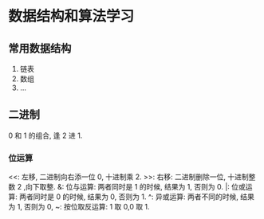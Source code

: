 # 数据结构和算法学习

## 常用数据结构

1. 链表
2. 数组
3. ...

## 二进制

0 和 1 的组合, 逢 2 进 1.

### 位运算

<<: 左移, 二进制向右添一位 0, 十进制乘 2.
\>>: 右移: 二进制删除一位, 十进制整数 2 ,向下取整.
&: 位与运算: 两者同时是 1 的时候, 结果为 1, 否则为 0.
|: 位或运算: 两者同时是 0 的时候, 结果为 0, 否则为 1.
^: 异或运算: 两者不同的时候, 结果为 1, 否则为 0,
~: 按位取反运算: 1 取 0,0 取 1.

